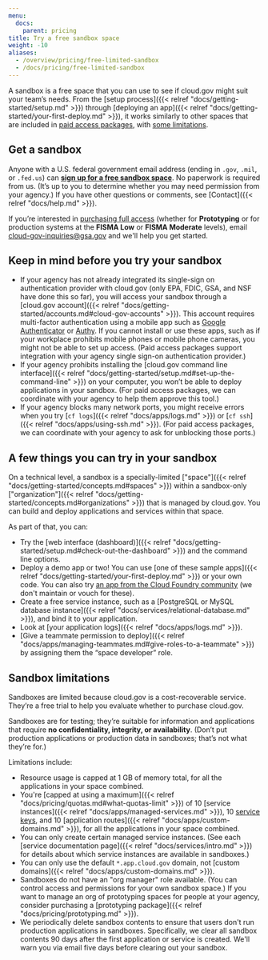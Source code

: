 ```yaml
---
menu:
  docs:
    parent: pricing
title: Try a free sandbox space
weight: -10
aliases:
  - /overview/pricing/free-limited-sandbox
  - /docs/pricing/free-limited-sandbox
---
```


A sandbox is a free space that you can use to see if cloud.gov might suit your team’s needs. From the [setup process]({{< relref "docs/getting-started/setup.md" >}}) through [deploying an app]({{< relref "docs/getting-started/your-first-deploy.md" >}}), it works similarly to other spaces that are included in [paid access packages](/pricing/), with [some limitations](#sandbox-limitations).

## Get a sandbox

Anyone with a U.S. federal government email address (ending in `.gov`, `.mil`, or `.fed.us`) can [**sign up for a free sandbox space**](https://account.fr.cloud.gov/signup). No paperwork is required from us. (It’s up to you to determine whether you may need permission from your agency.) If you have other questions or comments, see [Contact]({{< relref "docs/help.md" >}}).

If you’re interested in [purchasing full access](/pricing/) (whether for **Prototyping** or for production systems at the **FISMA Low** or **FISMA Moderate** levels), email [cloud-gov-inquiries@gsa.gov](mailto:cloud-gov-inquiries@gsa.gov) and we'll help you get started.

## Keep in mind before you try your sandbox

* If your agency has not already integrated its single-sign on authentication provider with cloud.gov (only EPA, FDIC, GSA, and NSF have done this so far), you will access your sandbox through a [cloud.gov account]({{< relref "docs/getting-started/accounts.md#cloud-gov-accounts" >}}). This account requires multi-factor authentication using a mobile app such as [Google Authenticator](https://support.google.com/accounts/answer/1066447?hl=en) or [Authy](https://www.authy.com/app/mobile/). If you cannot install or use these apps, such as if your workplace prohibits mobile phones or mobile phone cameras, you might not be able to set up access. (Paid access packages support integration with your agency single sign-on authentication provider.)
* If your agency prohibits installing the [cloud.gov command line interface]({{< relref "docs/getting-started/setup.md#set-up-the-command-line" >}}) on your computer, you won’t be able to deploy applications in your sandbox. (For paid access packages, we can coordinate with your agency to help them approve this tool.)
* If your agency blocks many network ports, you might receive errors when you try [`cf logs`]({{< relref "docs/apps/logs.md" >}}) or [`cf ssh`]({{< relref "docs/apps/using-ssh.md" >}}). (For paid access packages, we can coordinate with your agency to ask for unblocking those ports.)

## A few things you can try in your sandbox

On a technical level, a sandbox is a specially-limited ["space"]({{< relref "docs/getting-started/concepts.md#spaces" >}}) within a sandbox-only ["organization"]({{< relref "docs/getting-started/concepts.md#organizations" >}}) that is managed by cloud.gov. You can build and deploy applications and services within that space.

As part of that, you can:

* Try the [web interface (dashboard)]({{< relref "docs/getting-started/setup.md#check-out-the-dashboard" >}}) and the command line options.
* Deploy a demo app or two! You can use [one of these sample apps]({{< relref "docs/getting-started/your-first-deploy.md" >}}) or your own code. You can also try [an app from the Cloud Foundry community](https://github.com/cloudfoundry-samples) (we don't maintain or vouch for these).
* Create a free service instance, such as a [PostgreSQL or MySQL database instance]({{< relref "docs/services/relational-database.md" >}}), and bind it to your application.
* Look at [your application logs]({{< relref "docs/apps/logs.md" >}}).
* [Give a teammate permission to deploy]({{< relref "docs/apps/managing-teammates.md#give-roles-to-a-teammate" >}}) by assigning them the “space developer” role.

## Sandbox limitations

Sandboxes are limited because cloud.gov is a cost-recoverable service. They’re a free trial to help you evaluate whether to purchase cloud.gov.

Sandboxes are for testing; they’re suitable for information and applications that require **no confidentiality, integrity, or availability**. (Don’t put production applications or production data in sandboxes; that’s not what they’re for.)

Limitations include:

* Resource usage is capped at 1 GB of memory total, for all the applications in your space combined.
* You're [capped at using a maximum]({{< relref "docs/pricing/quotas.md#what-quotas-limit" >}}) of 10 [service instances]({{< relref "docs/apps/managed-services.md" >}}), 10 [service keys](https://docs.cloudfoundry.org/devguide/services/service-keys.html), and 10 [application routes]({{< relref "docs/apps/custom-domains.md" >}}), for all the applications in your space combined.
* You can only create certain managed service instances. (See each [service documentation page]({{< relref "docs/services/intro.md" >}}) for details about which service instances are available in sandboxes.)
* You can only use the default `*.app.cloud.gov` domain, not [custom domains]({{< relref "docs/apps/custom-domains.md" >}}).
* Sandboxes do not have an "org manager" role available. (You can control access and permissions for your own sandbox space.) If you want to manage an org of prototyping spaces for people at your agency, consider purchasing a [prototyping package]({{< relref "docs/pricing/prototyping.md" >}}).
* We periodically delete sandbox contents to ensure that users don't run production applications in sandboxes. Specifically, we clear all sandbox contents 90 days after the first application or service is created. We'll warn you via email five days before clearing out your sandbox.
